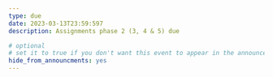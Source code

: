```yaml
---
type: due
date: 2023-03-13T23:59:597
description: Assignments phase 2 (3, 4 & 5) due

# optional
# set it to true if you don't want this event to appear in the announcements section
hide_from_announcments: yes
---
```

